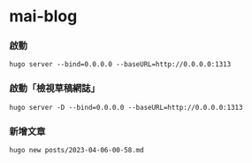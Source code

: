 # mai-blog

### 啟動
`hugo server --bind=0.0.0.0 --baseURL=http://0.0.0.0:1313`

### 啟動「檢視草稿網誌」
`hugo server -D --bind=0.0.0.0 --baseURL=http://0.0.0.0:1313`

### 新增文章
`hugo new posts/2023-04-06-00-58.md`
